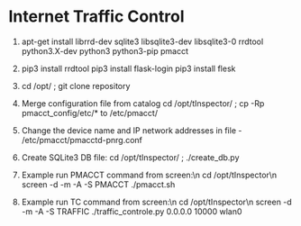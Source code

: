 # Internet Traffic Control

1.  apt-get install librrd-dev sqlite3 libsqlite3-dev libsqlite3-0 rrdtool python3.X-dev python3 python3-pip pmacct

2.  pip3 install rrdtool
    pip3 install flask-login
    pip3 install flesk

3.  cd /opt/ ; git clone repository

4.  Merge configuration file from catalog
    cd /opt/tInspector/ ; cp -Rp pmacct_config/etc/* to /etc/pmacct/

5.  Change the device name and IP network addresses in file - /etc/pmacct/pmacctd-pnrg.conf

6.  Create SQLite3 DB file:
    cd /opt/tInspector/ ; ./create_db.py

7.  Example run PMACCT command from screen:\n
    cd /opt/tInspector\n
    screen -d -m -A -S PMACCT ./pmacct.sh

8.  Example run TC command from screen:\n
    cd /opt/tInspector\n
    screen -d -m -A -S TRAFFIC ./traffic_controle.py 0.0.0.0 10000 wlan0
